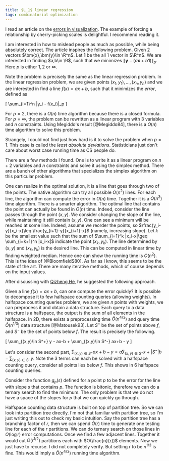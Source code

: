 ```yaml
---
title: $L_1$ linear regression
tags: combinatorial optimization
---
```


I read an article on the [errors in visualization](https://medium.economist.com/mistakes-weve-drawn-a-few-8cdd8a42d368). 
The example of forcing a relationship by cherry-picking scales is delightful. I recommend reading it. 

I am interested in how to mislead people as much as possible, while being absolutely correct.
The article inspires the following problem.
Given 2 vectors $\bm{x},\bm{y}\in \R^n$. 
Let $\bm{1}$ be the all $1$ vector in $\R^n$.
We are interested in finding $a,b\in \R$, such that we minimizes $\|\bm{y}-(a\bm{x}+b\bm{1})\|_p$. Here $p$ is either $1,2$ or $\infty$.

Note the problem is precisely the same as the linear regression problem.
In the linear regression problem, we are given points $(x_1,y_1),\ldots,(x_n,y_n)$ and we are interested in find a line $f(x) = ax+b$, such that it minimizes the _error_, defined as 

\[
\sum_{i=1}^n \|y_i - f(x_i)\|_p
\]

For $p=2$, there is a $O(n)$ time algorithm because there is a closed formula.
For $p=\infty$, the problem can be rewritten as a linear program with $3$ variables and $n$ constraints. Using Megiddo's result [@Megiddo84], there is a $O(n)$ time algorithm to solve this problem.

Strangely, I could not find just how hard is it to solve the problem when $p=1$. This case is called the _least absolute deviations_. Statisticians just don't care about worst case running time as CS people do. 

There are a few methods I found. One is to write it as a linear program on $n+2$ variables and $n$ constraints and solve it using the simplex method. There are a bunch of other algorithms that specializes the simplex algorithm on this particular problem. 
   
One can realize in the optimal solution, it is a line that goes through two of the points. The native algorithm can try all possible $O(n^2)$ lines. For each line, the algorithm can compute the error in $O(n)$ time. Together it is a $O(n^3)$ time algorithm. There is a smarter algorithm. The optimal line that contains the point can actually be found in $O(n)$ time. 
Indeed, consider the line passes through the point $(x,y)$. We consider changing the slope of the line, while maintaining it still contain $(x,y)$. One can see a minimum will be reached at some line. Indeed, assume we reorder the points, so $\frac{y_i-y}{x_i-x}\leq \frac{y_{i+1}-y}{x_{i+1}-x}$ (namely, increasing slope). Let $k$ be the smallest value such that the sum of $\sum_{i=1}^k |x_i-x|\geq \sum_{i=k+1}^n |x_i-x|$ indicate the point $(x_k,y_k)$. The line determined by $(x,y)$ and $(x_k,y_k)$ is the desired line. This can be computed in linear time by finding weighted median. Hence one can show the running time is $O(n^2)$. This is the idea of [@BloomfieldS80]. As far as I know, this seems to be the state of the art. There are many iterative methods, which of course depends on the input values. 


After discussing with [Qizheng He](https://sites.google.com/site/qizhenghe96/home), he suggested the following approach.

Given a line $f(x)=ax+b$, can one compute the error quickly? It is possible to decompose it to few halfspace counting queries (allowing weights).
In halfspace counting queries problem, we are given $n$ points with weights, we can preprocess it and obtain a data structure. Each query to a data structure is a halfspace, the output is the sum of all elements in the halfspace. In $2$D, there exists a preprocessing time $\tilde{O}(n^{4/3})$ and query time $\tilde{O}(n^{1/3})$ data structure [@Matousek93]. 
Let $S^+$ be the set of points above $f$, and $S^-$ be the set of points below $f$. The result is precisely the following.

\[
\sum_{(x,y)\in S^+} y - ax-b + \sum_{(x,y)\in S^-} ax+b - y
\]

Let's consider the second part, $\sum_{(x,y)\in S^-} ax+b - y = a\sum_{(x,y)\in S^-}x + |S^-|b -\sum_{(x,y)\in S^-}y$. Note the $3$ terms can each be solved with a halfspace counting query, consider all points lies below $f$. This shows in $6$ halfspace counting queries.

Consider the function $g_p(s)$ defined for a point $p$ to be the error for the line with slope $s$ that contains $p$. The function is bitonic, therefore we can do a ternary search to find the minimum. The only problem is that we do not have a space of the slopes for $p$ that we can quickly go through. 

Halfspace counting data structure is built on top of partition tree. So we can look into partition tree directly. I'm not that familiar with partition tree, so I'm just writing this out to check my basic intuition. Say the partition tree has a branching factor of $r$, then we can spend $\tilde{O}(r)$ time to generate one testing line for each of the $r$ partitions. We can do ternary search on those lines in $O(\log r)$ error computations. Once we find a few adjacent lines. Together it would cut $O(r^{1/2})$ partitions each with $O(\frac{n}{r})$ elements. Now we just have to recurse. I did not completely verify. But setting $r$ to be $n^{1/3}$ is fine. This would imply a $\tilde{O}(n^{4/3})$ running time algorithm. 
